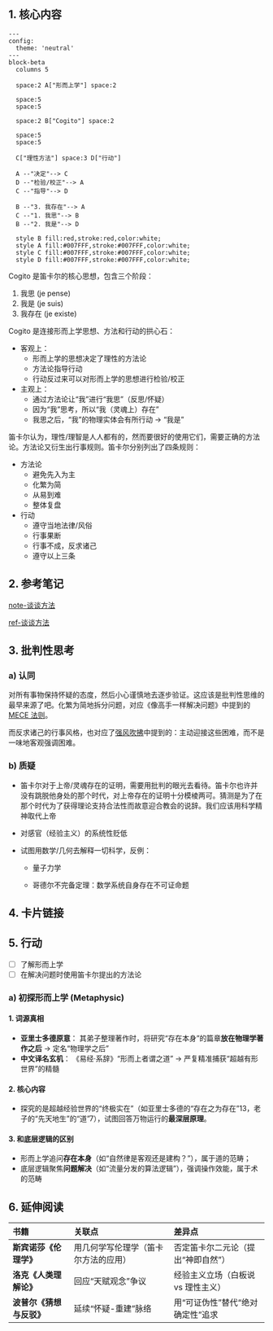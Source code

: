 ## 1. 核心内容

```mermaid
---
config:
  theme: 'neutral'
---
block-beta
  columns 5

  space:2 A["形而上学"] space:2
  
  space:5
  space:5

  space:2 B["Cogito"] space:2

  space:5
  space:5

  C["理性方法"] space:3 D["行动"] 

  A --"决定"--> C
  D --"检验/校正"--> A
  C --"指导"--> D

  B --"3. 我存在"--> A
  C --"1. 我思"--> B
  B --"2. 我是"--> D

  style B fill:red,stroke:red,color:white;
  style A fill:#007FFF,stroke:#007FFF,color:white;
  style C fill:#007FFF,stroke:#007FFF,color:white;
  style D fill:#007FFF,stroke:#007FFF,color:white;
```

Cogito 是笛卡尔的核心思想，包含三个阶段：

1. 我思 (je pense)
2. 我是 (je suis)
3. 我存在 (je existe)

Cogito 是连接形而上学思想、方法和行动的拱心石：

- 客观上：
  - 形而上学的思想决定了理性的方法论
  - 方法论指导行动
  - 行动反过来可以对形而上学的思想进行检验/校正
- 主观上：
  - 通过方法论让“我”进行“我思”（反思/怀疑）
  - 因为“我”思考，所以“我（灵魂上）存在”
  - 我思之后，“我”的物理实体会有所行动 → “我是”

笛卡尔认为，理性/理智是人人都有的，然而要很好的使用它们，需要正确的方法论。方法论又衍生出行事规则。笛卡尔分别列出了四条规则：

- 方法论
  - 避免先入为主
  - 化繁为简
  - 从易到难
  - 整体复盘
- 行动
  - 遵守当地法律/风俗
  - 行事果断
  - 行事不成，反求诸己
  - 遵守以上三条

## 2. 参考笔记

[note-谈谈方法](note-谈谈方法.md)

[ref-谈谈方法](ref-谈谈方法.md)

## 3. 批判性思考

### a) 认同

对所有事物保持怀疑的态度，然后小心谨慎地去逐步验证。这应该是批判性思维的最早来源了吧。化繁为简地拆分问题，对应《像高手一样解决问题》中提到的 [MECE 法则](card-@像高手一样解决问题-4S.md)。

而反求诸己的行事风格，也对应了[强风吹拂](blog-「强风吹拂」-何谓强大)中提到的：主动迎接这些困难，而不是一味地客观强调困难。

### b) 质疑

- 笛卡尔对于上帝/灵魂存在的证明，需要用批判的眼光去看待。笛卡尔也许并没有跳脱他身处的那个时代，对上帝存在的证明十分模棱两可。猜测是为了在那个时代为了获得理论支持合法性而故意迎合教会的说辞。我们应该用科学精神取代上帝

- 对感官（经验主义）的系统性贬低

- 试图用数学/几何去解释一切科学，反例：

  - 量子力学

  - 哥德尔不完备定理：数学系统自身存在不可证命题

## 4. 卡片链接



## 5. 行动

- [ ] 了解形而上学
- [ ] 在解决问题时使用笛卡尔提出的方法论

### a) 初探形而上学 (Metaphysic)

#### 1. **词源真相**

- **亚里士多德原意**：
  其弟子整理著作时，将研究“存在本身”的篇章**放在物理学著作之后** → 定名“物理学之后”
- **中文译名玄机**：
  《易经·系辞》“形而上者谓之道” → 严复精准捕获“超越有形世界”的精髓

#### 2. 核心内容

- 探究的是超越经验世界的“终极实在”（如亚里士多德的“存在之为存在”13，老子的“先天地生”的“道”7），试图回答万物运行的**最深层原理**。

#### 3. 和底层逻辑的区别

- 形而上学追问**存在本身**（如“自然律是客观还是建构？”），属于道的范畴；
- 底层逻辑聚焦**问题解决**（如“流量分发的算法逻辑”），强调操作效能，属于术的范畴

## 6. 延伸阅读

| 书籍                     | 关联点                               | 差异点                             |
| :----------------------- | :----------------------------------- | :--------------------------------- |
| **斯宾诺莎《伦理学》**   | 用几何学写伦理学（笛卡尔方法的应用） | 否定笛卡尔二元论（提出“神即自然”） |
| **洛克《人类理解论》**   | 回应“天赋观念”争议                   | 经验主义立场（白板说 vs 理性主义） |
| **波普尔《猜想与反驳》** | 延续“怀疑-重建”脉络                  | 用“可证伪性”替代“绝对确定性”追求   |